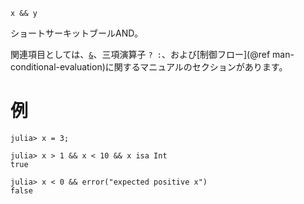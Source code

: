 ```
x && y
```

ショートサーキットブールAND。

関連項目としては、[`&`](@ref)、三項演算子 `? :`、および[制御フロー](@ref man-conditional-evaluation)に関するマニュアルのセクションがあります。

# 例

```jldoctest
julia> x = 3;

julia> x > 1 && x < 10 && x isa Int
true

julia> x < 0 && error("expected positive x")
false
```
